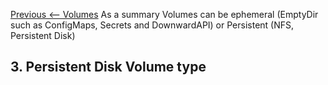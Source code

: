 [Previous <-- Volumes](https://github.com/paulowe/gcp/blob/main/gke%20workloads/gke_persistent_storage/volumes.md)
As a summary Volumes can be ephemeral (EmptyDir such as ConfigMaps, Secrets and DownwardAPI) or Persistent (NFS, Persistent Disk)

## 3. Persistent Disk Volume type
